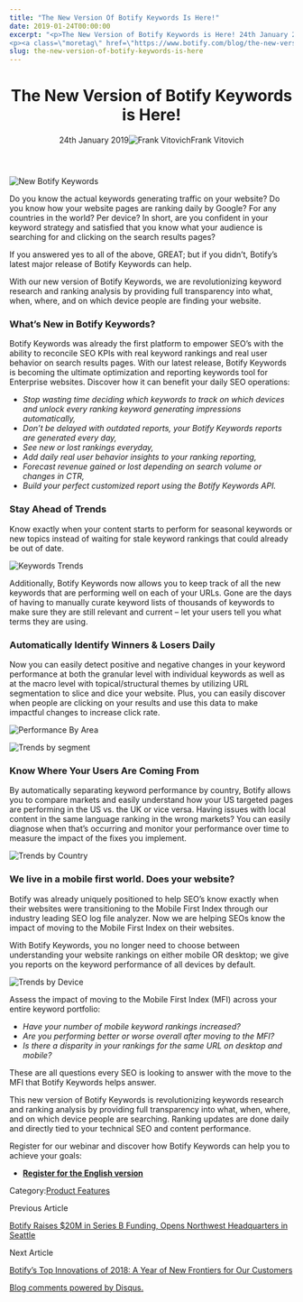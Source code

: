 ```yaml
---
title: "The New Version Of Botify Keywords Is Here!"
date: 2019-01-24T00:00:00
excerpt: "<p>The New Version of Botify Keywords is Here! 24th January 2019Frank Vitovich Do you know the actual keywords generating traffic on your website? Do you know how your website pages are ranking daily by Google? For any countries in the world? Per device? In short, are you confident in your keyword strategy and satisfied that&hellip; </p>
<p><a class=\"moretag\" href=\"https://www.botify.com/blog/the-new-version-of-botify-keywords-is-here\">Read the full article</a></p>"
slug: the-new-version-of-botify-keywords-is-here
---
```


<header class="text-center">
<h1 class="font-internacional font-regular normal text-header-one leading-header-one text-typography-accent-2">The New Version of Botify Keywords is Here!</h1>
<div class="flex items-center justify-center my-3"><span class="mr-1 font-internacional font-regular normal text-base leading-none text-typography-primary-lighter">24th January 2019</span><img decoding="async" alt="Frank Vitovich" class="rounded-full w-10 h-10" src="//images.ctfassets.net/tp56mevc46jo/5WxLay0Qlq2Ia068IAmAcW/5e68eeeec2e2dc824d54d79715eb6ae8/frankface.jpeg"><span class="ml-1 font-internacional font-regular normal text-base leading-none text-typography-primary">Frank Vitovich</span></div>
</header>
<p><span class="font-roboto font-regular normal text-base leading-none Markdown__Container"></span></p>
<p><img decoding="async" alt="New Botify Keywords" src="//images.ctfassets.net/tp56mevc46jo/0c4DJqg0yGm7TYAHqPEAQ/4d6365c380b42795815d4745bc4eaf69/keywords_v2_-_v3_blog____mail.png"></p>
<p>Do you know the actual keywords generating traffic on your website? Do you know how your website pages are ranking daily by Google? For any countries in the world? Per device? In short, are you confident in your keyword strategy and satisfied that you know what your audience is searching for and clicking on the search results pages?</p>
<p>If you answered yes to all of the above, GREAT; but if you didn&#8217;t, Botify&#8217;s latest major release of Botify Keywords can help.</p>
<p>With our new version of Botify Keywords, we are revolutionizing keyword research and ranking analysis by providing full transparency into what, when, where, and on which device people are finding your website.</p>
<h3 id="what-s-new-in-botify-keywords-">What&#8217;s New in Botify Keywords?</h3>
<p>Botify Keywords was already the first platform to empower SEO&#8217;s with the ability to reconcile SEO KPIs with real keyword rankings and real user behavior on search results pages. With our latest release, Botify Keywords is becoming the ultimate optimization and reporting keywords tool for Enterprise websites. Discover how it can benefit your daily SEO operations:</p>
<ul>
<li><em>Stop wasting time deciding which keywords to track on which devices and unlock every ranking keyword generating impressions automatically,</em></li>
<li><em>Don&#8217;t be delayed with outdated reports, your Botify Keywords reports are generated every day,</em></li>
<li><em>See new or lost rankings everyday,</em></li>
<li><em>Add daily real user behavior insights to your ranking reporting,</em></li>
<li><em>Forecast revenue gained or lost depending on search volume or changes in CTR,</em></li>
<li><em>Build your perfect customized report using the Botify Keywords API.</em></li>
</ul>
<h3 id="stay-ahead-of-trends">Stay Ahead of Trends</h3>
<p>Know exactly when your content starts to perform for seasonal keywords or new topics instead of waiting for stale keyword rankings that could already be out of date.</p>
<p><img decoding="async" alt="Keywords Trends" src="//images.ctfassets.net/tp56mevc46jo/6FtqdSYQ69RJiqGTeuFcl7/25aeb2e6251cca7673ba5705016b65d6/Keywords_Trends.jpg"></p>
<p>Additionally, Botify Keywords now allows you to keep track of all the new keywords that are performing well on each of your URLs. Gone are the days of having to manually curate keyword lists of thousands of keywords to make sure they are still relevant and current &#8211; let your users tell you what terms they are using.</p>
<h3 id="automatically-identify-winners-losers-daily">Automatically Identify Winners &amp; Losers Daily</h3>
<p>Now you can easily detect positive and negative changes in your keyword performance at both the granular level with individual keywords as well as at the macro level with topical/structural themes by utilizing URL segmentation to slice and dice your website. Plus, you can easily discover when people are clicking on your results and use this data to make impactful changes to increase click rate.</p>
<p><img decoding="async" alt="Performance By Area" src="//images.ctfassets.net/tp56mevc46jo/7ndyL2tLWilm2m0Rz1fdMZ/354f2a5c9a1eb3d3077e8f01c0a0dcd1/Performance_By_Area.jpg"></p>
<p><img decoding="async" alt="Trends by segment" src="//images.ctfassets.net/tp56mevc46jo/4i21ZFbI38f5wdqzIyQHxc/fcd09036ce3485d3b497ce391ad766d0/Trends_by_segment.jpg"></p>
<h3 id="know-where-your-users-are-coming-from">Know Where Your Users Are Coming From</h3>
<p>By automatically separating keyword performance by country, Botify allows you to compare markets and easily understand how your US targeted pages are performing in the US vs. the UK or vice versa.  Having issues with local content in the same language ranking in the wrong markets?  You can easily diagnose when that&#8217;s occurring and monitor your performance over time to measure the impact of the fixes you implement.</p>
<p><img decoding="async" alt="Trends by Country" src="//images.ctfassets.net/tp56mevc46jo/4cnREG3LsOSSo4IV8kNFdS/0125b44e6033f641771778747d9554a3/Trends_by_Country.jpg"></p>
<h3 id="we-live-in-a-mobile-first-world-does-your-website-">We live in a mobile first world. Does your website?</h3>
<p>Botify was already uniquely positioned to help SEO&#8217;s know exactly when their websites were transitioning to the Mobile First Index through our industry leading SEO log file analyzer.  Now we are helping SEOs know the impact of moving to the Mobile First Index on their websites.</p>
<p>With Botify Keywords, you no longer need to choose between understanding your website rankings on either mobile OR desktop; we give you reports on the keyword performance of all devices by default.</p>
<p><img decoding="async" alt="Trends by Device" src="//images.ctfassets.net/tp56mevc46jo/3t3W4mgLrS6vQKwy3vwztl/916a969f0ad0b1409c6274c79696561e/Trends_by_Device.png"></p>
<p>Assess the impact of moving to the Mobile First Index (MFI) across your entire keyword portfolio:</p>
<ul>
<li><em>Have your number of mobile keyword rankings increased?</em></li>
<li><em>Are you performing better or worse overall after moving to the MFI?</em></li>
<li><em>Is there a disparity in your rankings for the same URL on desktop and mobile?</em></li>
</ul>
<p>These are all questions every SEO is looking to answer with the move to the MFI that Botify Keywords helps answer.</p>
<p>This new version of Botify Keywords is revolutionizing keywords research and ranking analysis by providing full transparency into what, when, where, and on which device people are searching. Ranking updates are done daily and directly tied to your technical SEO and content performance.</p>
<p>Register for our webinar and discover how Botify Keywords can help you to achieve your goals:</p>
<ul>
<li><strong><a href="https://lp.botify.com/webinar/the-new-version-of-botify-keywords-is-here" title="Webinar: The new version of Botify Keywords is here">Register for the English version</a></strong></li>
</ul>
<div class="tags leading-big border-t border-b border-brand-quaternary-lighter mt-4"><span class="mr-1 font-roboto font-regular normal text-base leading-none">Category:</span><span><a class="uppercase text-typography-accent-1" href="/platform">Product Features</a></span></div>
<footer class="flex justify-center my-5 mx-5">
<div class="mr-1 w-1/2 text-right">
<p><span class="font-internacional font-regular normal text-base leading-none text-typography-primary">Previous Article</span></p>
<p><a class="inline-block mt-2" href="/blog/botify-raises-usd20m-in-series-b-funding-opens-northwest-headquarters-in"><span class="font-roboto font-regular normal text-base leading-none text-typography-accent-4">Botify Raises $20M in Series B Funding, Opens Northwest Headquarters in Seattle</span></a></p>
</div>
<div class="ml-1 w-1/2">
<p><span class="font-internacional font-regular normal text-base leading-none text-typography-primary">Next Article</span></p>
<p><a class="inline-block mt-2" href="/blog/botify's-top-innovations-of-2018-a-year-of-new-frontiers-for-our-customers"><span class="font-roboto font-regular normal text-base leading-none text-typography-accent-4">Botify&#8217;s Top Innovations of 2018: A Year of New Frontiers for Our Customers</span></a></p>
</div>
</footer>
<div shortname="botify" title="The New Version of Botify Keywords is Here!" url="https://www.botify.com/blog/the-new-version-of-botify-keywords-is-here">
<div id="disqus_thread_old"></div>
<p><a class="dsq-brlink" href="http://disqus.com">Blog comments powered by <span class="logo-disqus">Disqus</span>.</a></p>
</div>

